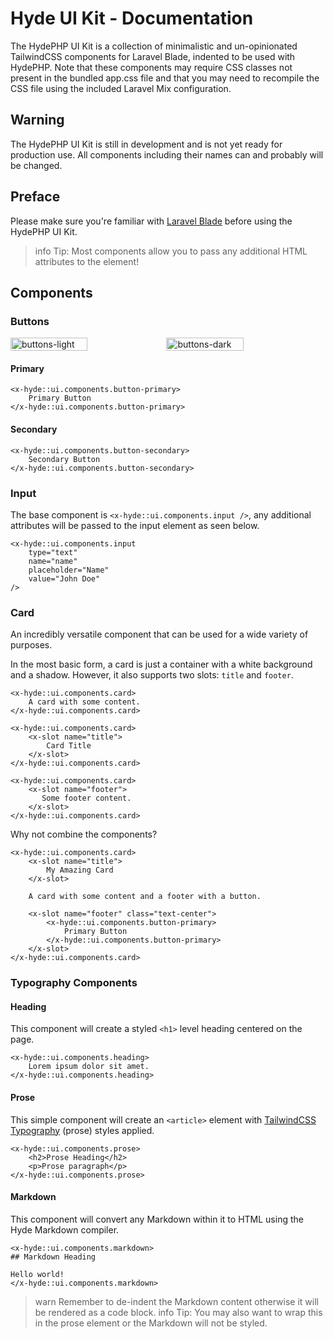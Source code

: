 # Hyde UI Kit - Documentation

The HydePHP UI Kit is a collection of minimalistic and un-opinionated TailwindCSS components for Laravel Blade,
indented to be used with HydePHP. Note that these components may require CSS classes not present in the bundled app.css
file and that you may need to recompile the CSS file using the included Laravel Mix configuration.

## Warning

The HydePHP UI Kit is still in development and is not yet ready for production use.
All components including their names can and probably will be changed.

## Preface

Please make sure you're familiar with [Laravel Blade](https://laravel.com/docs/blade) before using the HydePHP UI Kit.

>info Tip: Most components allow you to pass any additional HTML attributes to the element!

## Components

### Buttons

<div style="display: flex;">
<img src="https://user-images.githubusercontent.com/95144705/206711385-66701bbf-1d86-4a6c-9625-fd7ea90d3805.png" alt="buttons-light" width="49.5%">
<img src="https://user-images.githubusercontent.com/95144705/206711382-56fd9dde-137a-49cc-87b8-53dcc1c15bc2.png" alt="buttons-dark" width="49.5%">
</div>

#### Primary

```blade
<x-hyde::ui.components.button-primary>
    Primary Button
</x-hyde::ui.components.button-primary>
```

#### Secondary

```blade
<x-hyde::ui.components.button-secondary>
    Secondary Button
</x-hyde::ui.components.button-secondary>
```

### Input

The base component is `<x-hyde::ui.components.input />`, any additional attributes will be passed to the input element as seen below.

```blade
<x-hyde::ui.components.input
    type="text"
    name="name"
    placeholder="Name"
    value="John Doe"
/>
```

### Card

An incredibly versatile component that can be used for a wide variety of purposes.

In the most basic form, a card is just a container with a white background and a shadow.
However, it also supports two slots: `title` and `footer`.

```blade
<x-hyde::ui.components.card>
    A card with some content.
</x-hyde::ui.components.card>
```

```blade
<x-hyde::ui.components.card>
    <x-slot name="title">
        Card Title
    </x-slot>
</x-hyde::ui.components.card>
```

```blade
<x-hyde::ui.components.card>
    <x-slot name="footer">
       Some footer content.
    </x-slot>
</x-hyde::ui.components.card>
```

Why not combine the components?

```blade
<x-hyde::ui.components.card>
    <x-slot name="title">
        My Amazing Card
    </x-slot>

    A card with some content and a footer with a button.

    <x-slot name="footer" class="text-center">
        <x-hyde::ui.components.button-primary>
            Primary Button
        </x-hyde::ui.components.button-primary>
    </x-slot>
</x-hyde::ui.components.card>
```

### Typography Components

#### Heading

This component will create a styled `<h1>` level heading centered on the page.

```blade
<x-hyde::ui.components.heading>
    Lorem ipsum dolor sit amet.
</x-hyde::ui.components.heading>
```

#### Prose

This simple component will create an `<article>` element with [TailwindCSS Typography](https://tailwindcss.com/docs/typography-plugin) (prose) styles applied.

```blade
<x-hyde::ui.components.prose>
    <h2>Prose Heading</h2>
    <p>Prose paragraph</p>
</x-hyde::ui.components.prose>
```

#### Markdown

This component will convert any Markdown within it to HTML using the Hyde Markdown compiler.

```blade
<x-hyde::ui.components.markdown>
## Markdown Heading

Hello world!
</x-hyde::ui.components.markdown>
```

>warn Remember to de-indent the Markdown content otherwise it will be rendered as a code block.
>info Tip: You may also want to wrap this in the prose element or the Markdown will not be styled.
